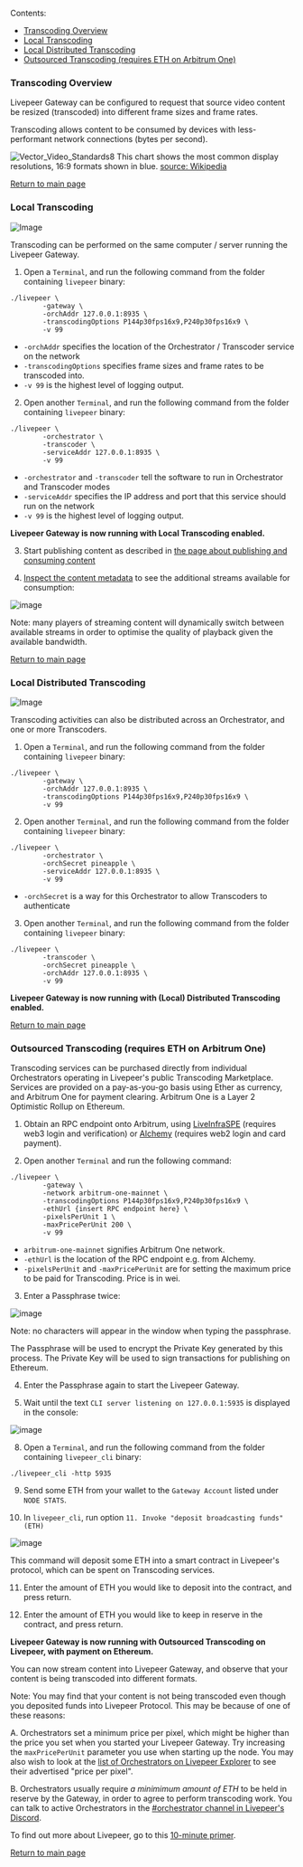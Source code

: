 Contents:

- [Transcoding Overview](#transcoding-overview)
- [Local Transcoding](#local-transcoding)
- [Local Distributed Transcoding](#local-distributed-transcoding)
- [Outsourced Transcoding (requires ETH on Arbitrum One)](#outsourced-transcoding-requires-eth-on-arbitrum-one)

### Transcoding Overview

Livepeer Gateway can be configured to request that source video content be resized (transcoded) into different frame sizes and frame rates.

Transcoding allows content to be consumed by devices with less-performant network connections (bytes per second).

![Vector_Video_Standards8](https://user-images.githubusercontent.com/2212651/115254515-0b5a0480-a14b-11eb-97de-5b9b8f2fa3e0.png)
This chart shows the most common display resolutions, 16:9 formats shown in blue. [source: Wikipedia](https://en.wikipedia.org/wiki/1080p#/media/File:Vector_Video_Standards8.svg)

[Return to main page](./README.md#next-steps)

### Local Transcoding

![Image](https://github.com/user-attachments/assets/15c80ff8-7057-469b-84a1-774313f75bb2)

Transcoding can be performed on the same computer / server running the Livepeer Gateway.

1. Open a `Terminal`, and run the following command from the folder containing `livepeer` binary:
```
./livepeer \
        -gateway \
        -orchAddr 127.0.0.1:8935 \
        -transcodingOptions P144p30fps16x9,P240p30fps16x9 \
        -v 99
```
  - `-orchAddr` specifies the location of the Orchestrator / Transcoder service on the network
  - `-transcodingOptions` specifies frame sizes and frame rates to be transcoded into.
  - `-v 99` is the highest level of logging output.

2. Open another `Terminal`, and run the following command from the folder containing `livepeer` binary:
```
./livepeer \
        -orchestrator \
        -transcoder \
        -serviceAddr 127.0.0.1:8935 \
        -v 99
```
  - `-orchestrator` and `-transcoder` tell the software to run in Orchestrator and Transcoder modes
  - `-serviceAddr` specifies the IP address and port that this service should run on the network
  - `-v 99` is the highest level of logging output.

**Livepeer Gateway is now running with Local Transcoding enabled.**

3. Start publishing content as described in [the page about publishing and consuming content](./publish-and-consume-content.md)

4. [Inspect the content metadata](publish-and-consume-content.md#inspect-content-metadata) to see the additional streams available for consumption:

![image](https://github.com/videoDAC/livepeer-broadcaster/assets/2212651/4fadc4ce-0c79-46a6-809c-df67b8c8febc)

Note: many players of streaming content will dynamically switch between available streams in order to optimise the quality of playback given the available bandwidth.

[Return to main page](./README.md#next-steps)

### Local Distributed Transcoding

![Image](https://github.com/user-attachments/assets/852520eb-40eb-456e-8171-dc456a5a7905)

Transcoding activities can also be distributed across an Orchestrator, and one or more Transcoders.

1. Open a `Terminal`, and run the following command from the folder containing `livepeer` binary:
```
./livepeer \
        -gateway \
        -orchAddr 127.0.0.1:8935 \
        -transcodingOptions P144p30fps16x9,P240p30fps16x9 \
        -v 99
```

2. Open another `Terminal`, and run the following command from the folder containing `livepeer` binary:
```
./livepeer \
        -orchestrator \
        -orchSecret pineapple \
        -serviceAddr 127.0.0.1:8935 \
        -v 99
```
  - `-orchSecret` is a way for this Orchestrator to allow Transcoders to authenticate

3. Open another `Terminal`, and run the following command from the folder containing `livepeer` binary:
```
./livepeer \
        -transcoder \
        -orchSecret pineapple \
        -orchAddr 127.0.0.1:8935 \
        -v 99
```

**Livepeer Gateway is now running with (Local) Distributed Transcoding enabled.**

[Return to main page](./README.md#next-steps)

### Outsourced Transcoding (requires ETH on Arbitrum One)

Transcoding services can be purchased directly from individual Orchestrators operating in Livepeer's public Transcoding Marketplace. Services are provided on a pay-as-you-go basis using Ether as currency, and Arbitrum One for payment clearing. Arbitrum One is a Layer 2 Optimistic Rollup on Ethereum.

1. Obtain an RPC endpoint onto Arbitrum, using [LiveInfraSPE](https://liveinfraspe.com/) (requires web3 login and verification) or [Alchemy](https://www.alchemy.com/) (requires web2 login and card payment).

2. Open another `Terminal` and run the following command:
```
./livepeer \
        -gateway \
        -network arbitrum-one-mainnet \
        -transcodingOptions P144p30fps16x9,P240p30fps16x9 \
        -ethUrl {insert RPC endpoint here} \
        -pixelsPerUnit 1 \
        -maxPricePerUnit 200 \
        -v 99
```
  - `arbitrum-one-mainnet` signifies Arbitrum One network.
  - `-ethUrl` is the location of the RPC endpoint e.g. from Alchemy.
  - `-pixelsPerUnit` and `-maxPricePerUnit` are for setting the maximum price to be paid for Transcoding. Price is in wei.

3. Enter a Passphrase twice:

![image](https://github.com/videoDAC/livepeer-broadcaster/assets/2212651/bd9c4d14-0558-4fbc-b21a-f6f878c08a1e)

Note: no characters will appear in the window when typing the passphrase.

The Passphrase will be used to encrypt the Private Key generated by this process. The Private Key will be used to sign transactions for publishing on Ethereum.

4. Enter the Passphrase again to start the Livepeer Gateway.

5. Wait until the text `CLI server listening on 127.0.0.1:5935` is displayed in the console:

![image](https://github.com/videoDAC/livepeer-broadcaster/assets/2212651/14818484-b996-46ae-bdd6-d603aa0e5540)

8. Open a `Terminal`, and run the following command from the folder containing `livepeer_cli` binary:
```
./livepeer_cli -http 5935
```

9. Send some ETH from your wallet to the `Gateway Account` listed under `NODE STATS`.

10. In `livepeer_cli`, run option `11. Invoke "deposit broadcasting funds" (ETH)`

![image](https://github.com/videoDAC/livepeer-broadcaster/assets/2212651/e9d9fd59-fc1f-4e9c-a645-5e81fc734abc)

This command will deposit some ETH into a smart contract in Livepeer's protocol, which can be spent on Transcoding services.

11. Enter the amount of ETH you would like to deposit into the contract, and press return.

12. Enter the amount of ETH you would like to keep in reserve in the contract, and press return.

**Livepeer Gateway is now running with Outsourced Transcoding on Livepeer, with payment on Ethereum.**

You can now stream content into Livepeer Gateway, and observe that your content is being transcoded into different formats.

Note: You may find that your content is not being transcoded even though you deposited funds into Livepeer Protocol. This may be because of one of these reasons:

A. Orchestrators set a minimum price per pixel, which might be higher than the price you set when you started your Livepeer Gateway. Try increasing the `maxPricePerUnit` parameter you use when starting up the node. You may also wish to look at the [list of Orchestrators on Livepeer Explorer](https://explorer.livepeer.org/orchestrators) to see their advertised "price per pixel".

B. Orchestrators usually require _a minimimum amount of ETH_ to be held in reserve by the Gateway, in order to agree to perform transcoding work. You can talk to active Orchestrators in the [#orchestrator channel in Livepeer's Discord](https://discord.com/channels/423160867534929930/750796877762527262).

To find out more about Livepeer, go to this [10-minute primer](https://livepeer.org/primer/).

[Return to main page](./README.md#next-steps)
